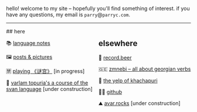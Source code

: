 hello! welcome to my site – hopefully you'll find something of interest. if you have any questions, my email is `parry`@`parryc.com`. 

----
<div style="display:flex; flex-wrap:wrap;" markdown="1">
<style scoped>
@media (max-width: 600px) {
  div {
    flex-direction: column;
  }
}
</style>

<div style="flex:50%;" markdown="1">
## here

📚 [language notes](language-notes)

🖼 [posts & pictures](posts)

🈲 [playing 《谜宫》](migong) [in progress]

🌄 [varlam topuria's a course of the svan language](svan) [under construction]

</div>

<div style="flex:50%;" markdown="1">

## elsewhere

🍺 [record.beer](https://record.beer)

🇬🇪 [zmnebi – all about georgian verbs](https://zmnebi.com)

💛 [the yelp of khachapuri](https://the-yelp-of-khachapuri.site)

👩‍💻 [github](https://github.com/parryc)

⛰ [avar.rocks](https://avar.rocks) [under construction]

</div>
</div>